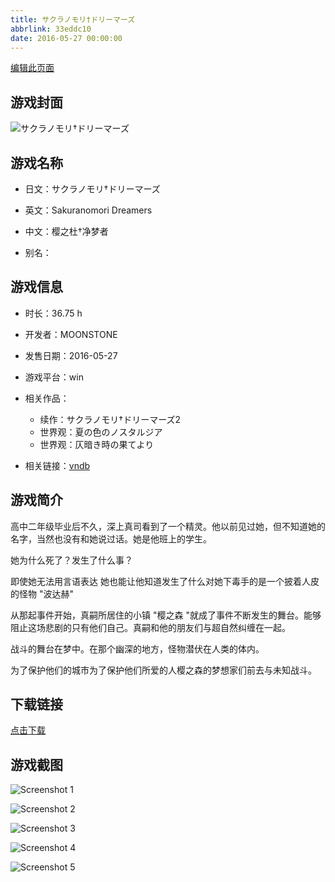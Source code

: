 ```yaml
---
title: サクラノモリ†ドリーマーズ
abbrlink: 33eddc10
date: 2016-05-27 00:00:00
---
```

[编辑此页面](https://github.com/ACG-3/ADV3-source/blob/main/source/_posts/games/%E3%82%B5%E3%82%AF%E3%83%A9%E3%83%8E%E3%83%A2%E3%83%AA%E2%80%A0%E3%83%89%E3%83%AA%E3%83%BC%E3%83%9E%E3%83%BC%E3%82%BA.md)

## 游戏封面

![サクラノモリ†ドリーマーズ](https%3A//pan.timero.xyz/onedrive/img_lib_001/%E3%82%B5%E3%82%AF%E3%83%A9%E3%83%8E%E3%83%A2%E3%83%AA%E2%80%A0%E3%83%89%E3%83%AA%E3%83%BC%E3%83%9E%E3%83%BC%E3%82%BA_cover.avif)


## 游戏名称

- 日文：サクラノモリ†ドリーマーズ
- 英文：Sakuranomori Dreamers
- 中文：樱之杜†净梦者

- 别名：


## 游戏信息

- 时长：36.75 h
- 开发者：MOONSTONE
- 发售日期：2016-05-27
- 游戏平台：win
- 相关作品：
   - 续作：サクラノモリ†ドリーマーズ2
   - 世界观：夏の色のノスタルジア
   - 世界观：仄暗き時の果てより

- 相关链接：[vndb](https://vndb.org/v18760)


## 游戏简介

高中二年级毕业后不久，深上真司看到了一个精灵。他以前见过她，但不知道她的名字，当然也没有和她说过话。她是他班上的学生。

她为什么死了？发生了什么事？

即使她无法用言语表达 她也能让他知道发生了什么对她下毒手的是一个披着人皮的怪物 "波达赫"

从那起事件开始，真嗣所居住的小镇 "樱之森 "就成了事件不断发生的舞台。能够阻止这场悲剧的只有他们自己。真嗣和他的朋友们与超自然纠缠在一起。

战斗的舞台在梦中。在那个幽深的地方，怪物潜伏在人类的体内。

为了保护他们的城市为了保护他们所爱的人樱之森的梦想家们前去与未知战斗。


## 下载链接

[点击下载](https://pan.timero.xyz/onedrive/adv_lib_001/%E3%82%B5%E3%82%AF%E3%83%A9%E3%83%8E%E3%83%A2%E3%83%AA%E2%80%A0%E3%83%89%E3%83%AA%E3%83%BC%E3%83%9E%E3%83%BC%E3%82%BA)


## 游戏截图


![Screenshot 1](https%3A//pan.timero.xyz/onedrive/img_lib_001/%E3%82%B5%E3%82%AF%E3%83%A9%E3%83%8E%E3%83%A2%E3%83%AA%E2%80%A0%E3%83%89%E3%83%AA%E3%83%BC%E3%83%9E%E3%83%BC%E3%82%BA_Screenshot_1.avif)

![Screenshot 2](https%3A//pan.timero.xyz/onedrive/img_lib_001/%E3%82%B5%E3%82%AF%E3%83%A9%E3%83%8E%E3%83%A2%E3%83%AA%E2%80%A0%E3%83%89%E3%83%AA%E3%83%BC%E3%83%9E%E3%83%BC%E3%82%BA_Screenshot_2.avif)

![Screenshot 3](https%3A//pan.timero.xyz/onedrive/img_lib_001/%E3%82%B5%E3%82%AF%E3%83%A9%E3%83%8E%E3%83%A2%E3%83%AA%E2%80%A0%E3%83%89%E3%83%AA%E3%83%BC%E3%83%9E%E3%83%BC%E3%82%BA_Screenshot_3.avif)

![Screenshot 4](https%3A//pan.timero.xyz/onedrive/img_lib_001/%E3%82%B5%E3%82%AF%E3%83%A9%E3%83%8E%E3%83%A2%E3%83%AA%E2%80%A0%E3%83%89%E3%83%AA%E3%83%BC%E3%83%9E%E3%83%BC%E3%82%BA_Screenshot_4.avif)

![Screenshot 5](https%3A//pan.timero.xyz/onedrive/img_lib_001/%E3%82%B5%E3%82%AF%E3%83%A9%E3%83%8E%E3%83%A2%E3%83%AA%E2%80%A0%E3%83%89%E3%83%AA%E3%83%BC%E3%83%9E%E3%83%BC%E3%82%BA_Screenshot_5.avif)

